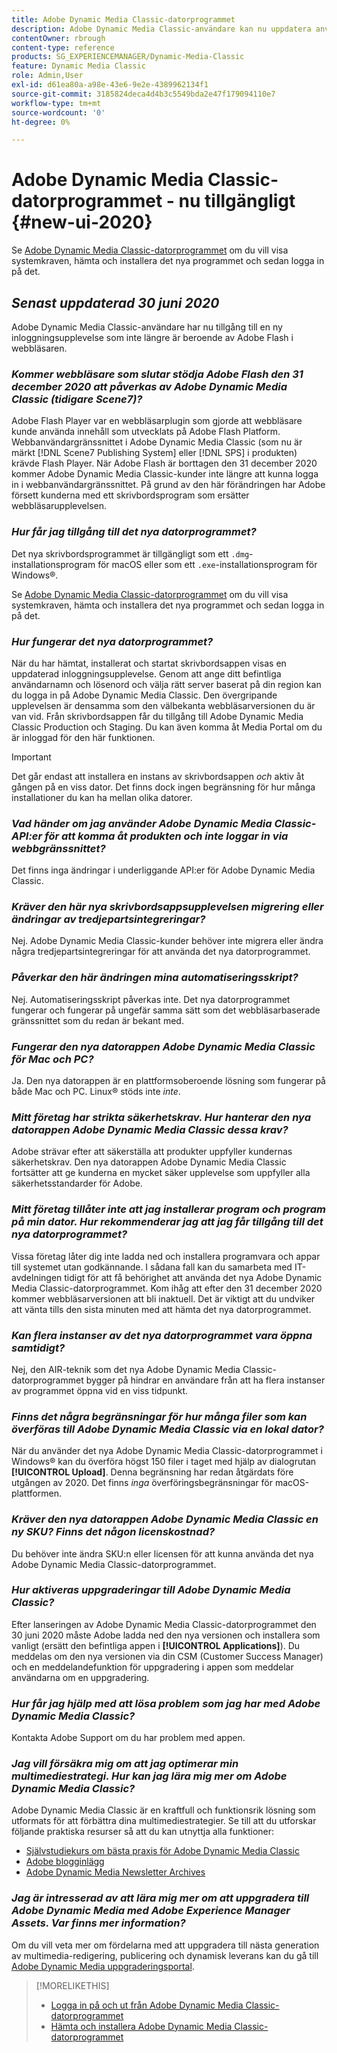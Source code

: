 ```yaml
---
title: Adobe Dynamic Media Classic-datorprogrammet
description: Adobe Dynamic Media Classic-användare kan nu uppdatera användargränssnittet helt. Upplevelsen levererar en uppdaterad inloggning med länkar till värdefulla resurser, och den här uppdateringen är inte längre beroende av Adobe Flash i webbläsaren.
contentOwner: rbrough
content-type: reference
products: SG_EXPERIENCEMANAGER/Dynamic-Media-Classic
feature: Dynamic Media Classic
role: Admin,User
exl-id: d61ea80a-a98e-43e6-9e2e-4389962134f1
source-git-commit: 3185824deca4d4b3c5549bda2e47f179094110e7
workflow-type: tm+mt
source-wordcount: '0'
ht-degree: 0%

---
```


# Adobe Dynamic Media Classic-datorprogrammet - nu tillgängligt {#new-ui-2020}

Se [Adobe Dynamic Media Classic-datorprogrammet](/help/dynamic-media-classic-desktop-app.md) om du vill visa systemkraven, hämta och installera det nya programmet och sedan logga in på det.

## _Senast uppdaterad 30 juni 2020_

Adobe Dynamic Media Classic-användare har nu tillgång till en ny inloggningsupplevelse som inte längre är beroende av Adobe Flash i webbläsaren.

### **_Kommer webbläsare som slutar stödja Adobe Flash den 31 december 2020 att påverkas av Adobe Dynamic Media Classic (tidigare Scene7)?_**

Adobe Flash Player var en webbläsarplugin som gjorde att webbläsare kunde använda innehåll som utvecklats på Adobe Flash Platform. Webbanvändargränssnittet i Adobe Dynamic Media Classic (som nu är märkt [!DNL Scene7 Publishing System] eller [!DNL SPS] i produkten) krävde Flash Player. När Adobe Flash är borttagen den 31 december 2020 kommer Adobe Dynamic Media Classic-kunder inte längre att kunna logga in i webbanvändargränssnittet. På grund av den här förändringen har Adobe försett kunderna med ett skrivbordsprogram som ersätter webbläsarupplevelsen.

### **_Hur får jag tillgång till det nya datorprogrammet?_**

Det nya skrivbordsprogrammet är tillgängligt som ett `.dmg`-installationsprogram för macOS eller som ett `.exe`-installationsprogram för Windows®.

Se [Adobe Dynamic Media Classic-datorprogrammet](/help/dynamic-media-classic-desktop-app.md) om du vill visa systemkraven, hämta och installera det nya programmet och sedan logga in på det.

<!-- NEWSLETTER IS DEAD The download links are also available by way of the [Adobe Dynamic Media Classic newsletter subscription page.](https://www.adobe.com/subscription/dynamic-media-newsletter.html) -->

### **_Hur fungerar det nya datorprogrammet?_**

När du har hämtat, installerat och startat skrivbordsappen visas en uppdaterad inloggningsupplevelse. Genom att ange ditt befintliga användarnamn och lösenord och välja rätt server baserat på din region kan du logga in på Adobe Dynamic Media Classic. Den övergripande upplevelsen är densamma som den välbekanta webbläsarversionen du är van vid. Från skrivbordsappen får du tillgång till Adobe Dynamic Media Classic Production och Staging. Du kan även komma åt Media Portal om du är inloggad för den här funktionen.

>[!IMPORTANT]
>
>Det går endast att installera en instans av skrivbordsappen *och* aktiv åt gången på en viss dator. Det finns dock ingen begränsning för hur många installationer du kan ha mellan olika datorer.

### **_Vad händer om jag använder Adobe Dynamic Media Classic-API:er för att komma åt produkten och inte loggar in via webbgränssnittet?_**

Det finns inga ändringar i underliggande API:er för Adobe Dynamic Media Classic.

### **_Kräver den här nya skrivbordsappsupplevelsen migrering eller ändringar av tredjepartsintegreringar?_**

Nej. Adobe Dynamic Media Classic-kunder behöver inte migrera eller ändra några tredjepartsintegreringar för att använda det nya datorprogrammet.

### **_Påverkar den här ändringen mina automatiseringsskript?_**

Nej. Automatiseringsskript påverkas inte. Det nya datorprogrammet fungerar och fungerar på ungefär samma sätt som det webbläsarbaserade gränssnittet som du redan är bekant med.

### **_Fungerar den nya datorappen Adobe Dynamic Media Classic för Mac och PC?_**

Ja. Den nya datorappen är en plattformsoberoende lösning som fungerar på både Mac och PC. Linux® stöds inte *inte*.

### **_Mitt företag har strikta säkerhetskrav. Hur hanterar den nya datorappen Adobe Dynamic Media Classic dessa krav?_**

Adobe strävar efter att säkerställa att produkter uppfyller kundernas säkerhetskrav. Den nya datorappen Adobe Dynamic Media Classic fortsätter att ge kunderna en mycket säker upplevelse som uppfyller alla säkerhetsstandarder för Adobe.

### **_Mitt företag tillåter inte att jag installerar program och program på min dator. Hur rekommenderar jag att jag får tillgång till det nya datorprogrammet?_**

Vissa företag låter dig inte ladda ned och installera programvara och appar till systemet utan godkännande. I sådana fall kan du samarbeta med IT-avdelningen tidigt för att få behörighet att använda det nya Adobe Dynamic Media Classic-datorprogrammet. Kom ihåg att efter den 31 december 2020 kommer webbläsarversionen att bli inaktuell. Det är viktigt att du undviker att vänta tills den sista minuten med att hämta det nya datorprogrammet.

### **_Kan flera instanser av det nya datorprogrammet vara öppna samtidigt?_**

Nej, den AIR-teknik som det nya Adobe Dynamic Media Classic-datorprogrammet bygger på hindrar en användare från att ha flera instanser av programmet öppna vid en viss tidpunkt.

### **_Finns det några begränsningar för hur många filer som kan överföras till Adobe Dynamic Media Classic via en lokal dator?_**

När du använder det nya Adobe Dynamic Media Classic-datorprogrammet i Windows® kan du överföra högst 150 filer i taget med hjälp av dialogrutan **[!UICONTROL Upload]**. Denna begränsning har redan åtgärdats före utgången av 2020. Det finns *inga* överföringsbegränsningar för macOS-plattformen.

### **_Kräver den nya datorappen Adobe Dynamic Media Classic en ny SKU? Finns det någon licenskostnad?_**

Du behöver inte ändra SKU:n eller licensen för att kunna använda det nya Adobe Dynamic Media Classic-datorprogrammet.

### **_Hur aktiveras uppgraderingar till Adobe Dynamic Media Classic?_**

Efter lanseringen av Adobe Dynamic Media Classic-datorprogrammet den 30 juni 2020 måste Adobe ladda ned den nya versionen och installera som vanligt (ersätt den befintliga appen i **[!UICONTROL Applications]**). Du meddelas om den nya versionen via din CSM (Customer Success Manager) och en meddelandefunktion för uppgradering i appen som meddelar användarna om en uppgradering.

### **_Hur får jag hjälp med att lösa problem som jag har med Adobe Dynamic Media Classic?_**

Kontakta Adobe Support om du har problem med appen.

### **_Jag vill försäkra mig om att jag optimerar min multimediestrategi. Hur kan jag lära mig mer om Adobe Dynamic Media Classic?_**

Adobe Dynamic Media Classic är en kraftfull och funktionsrik lösning som utformats för att förbättra dina multimediestrategier. Se till att du utforskar följande praktiska resurser så att du kan utnyttja alla funktioner:

* [Självstudiekurs om bästa praxis för Adobe Dynamic Media Classic](https://experienceleague.adobe.com/docs/experience-manager-learn/dynamic-media-classic-tutorial/overview.html)
* [Adobe blogginlägg](https://blog.adobe.com/)<!-- (https://blog.adobe.com/tag/dynamic-media/) -->
* [Adobe Dynamic Media Newsletter Archives](https://experienceleague.adobe.com/docs/dynamic-media-classic/using/dynamic-media-newsletter.html)

<!-- HIDDEN AUGUST 2, 2021 BECAUSE THE NEWSLETTER WAS DISCONTINUED Plus, [subscribe to the Dynamic Media newsletter](https://www.adobe.com/subscription/dynamic-media-newsletter.html) to stay current on the latest news, information, training opportunities, powerful features available to you such as [Smart Imaging](https://experienceleague.adobe.com/docs/experience-manager-65/assets/dynamic/imaging-faq.html#dynamic), and the complementary audit program. -->

### **_Jag är intresserad av att lära mig mer om att uppgradera till Adobe Dynamic Media med Adobe Experience Manager Assets. Var finns mer information?_**

Om du vill veta mer om fördelarna med att uppgradera till nästa generation av multimedia-redigering, publicering och dynamisk leverans kan du gå till [Adobe Dynamic Media uppgraderingsportal](https://exploreadobe.com/dynamic-media-upgrade/).

>[!MORELIKETHIS]
>
>* [Logga in på och ut från Adobe Dynamic Media Classic-datorprogrammet](/help/signing-out.md)
>* [Hämta och installera Adobe Dynamic Media Classic-datorprogrammet](/help/dynamic-media-classic-desktop-app.md)



<!-- SAVE - OLD LINK TO BEST PRACTICES GUIDE IN PDF https://www.adobe.com/content/dam/www/us/en/marketing/experience-manager-assets/dynamic-media/adobe-dynamic-media-classic-best-practices-guide.pdf -->
